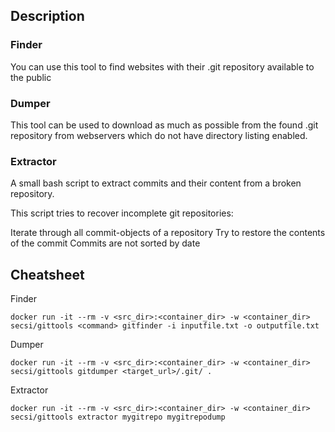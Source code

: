 ## Description
### Finder
You can use this tool to find websites with their .git repository available to the public

### Dumper
This tool can be used to download as much as possible from the found .git repository from webservers which do not have directory listing enabled.

### Extractor
A small bash script to extract commits and their content from a broken repository.

This script tries to recover incomplete git repositories:

Iterate through all commit-objects of a repository
Try to restore the contents of the commit
Commits are not sorted by date

## Cheatsheet

Finder
```
docker run -it --rm -v <src_dir>:<container_dir> -w <container_dir> secsi/gittools <command> gitfinder -i inputfile.txt -o outputfile.txt
```

Dumper
```
docker run -it --rm -v <src_dir>:<container_dir> -w <container_dir> secsi/gittools gitdumper <target_url>/.git/ .
```

Extractor
```
docker run -it --rm -v <src_dir>:<container_dir> -w <container_dir> secsi/gittools extractor mygitrepo mygitrepodump
```
